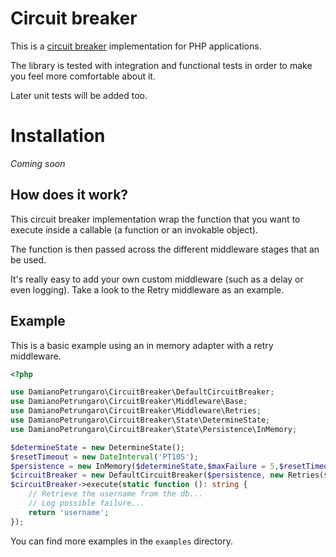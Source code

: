 # Circuit breaker

This is a [circuit breaker](https://en.wikipedia.org/wiki/Circuit_breaker) implementation for PHP applications.

The library is tested with integration and functional tests in order to make you feel more comfortable about it.

Later unit tests will be added too. 

# Installation

*Coming soon*

## How does it work?

This circuit breaker implementation wrap the function that you want to execute inside a callable (a function or an invokable object).

The function is then passed across the different middleware stages that an be used.

It's really easy to add your own custom middleware (such as a delay or even logging).
Take a look to the Retry middleware as an example.   

## Example

This is a basic example using an in memory adapter with a retry middleware.

```php
<?php

use DamianoPetrungaro\CircuitBreaker\DefaultCircuitBreaker;
use DamianoPetrungaro\CircuitBreaker\Middleware\Base;
use DamianoPetrungaro\CircuitBreaker\Middleware\Retries;
use DamianoPetrungaro\CircuitBreaker\State\DetermineState;
use DamianoPetrungaro\CircuitBreaker\State\Persistence\InMemory;

$determineState = new DetermineState();
$resetTimeout = new DateInterval('PT10S');
$persistence = new InMemory($determineState,$maxFailure = 5,$resetTimeout);
$circuitBreaker = new DefaultCircuitBreaker($persistence, new Retries($persistence, new Base()));
$circuitBreaker->execute(static function (): string {
    // Retrieve the username from the db...
    // Log possible failure...
    return 'username';
});
```

You can find more examples in the `examples` directory.
